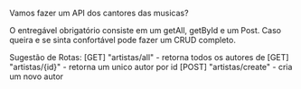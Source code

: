 Vamos fazer um API dos cantores das musicas?


O entregável obrigatório consiste em um getAll, getById e um Post. Caso queira e se sinta confortável pode fazer um CRUD completo.

Sugestão de Rotas:
[GET] "artistas/all" - retorna todos os autores de
[GET] "artistas/{id}" - retorna um unico autor por id
[POST] "artistas/create" - cria um novo autor

